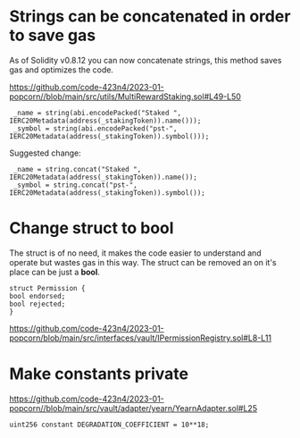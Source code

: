 # Strings can be concatenated in order to save gas

As of  Solidity v0.8.12 you can now concatenate strings, this method saves gas and optimizes the code.

https://github.com/code-423n4/2023-01-popcorn//blob/main/src/utils/MultiRewardStaking.sol#L49-L50
   
     _name = string(abi.encodePacked("Staked ", IERC20Metadata(address(_stakingToken)).name()));
     _symbol = string(abi.encodePacked("pst-", IERC20Metadata(address(_stakingToken)).symbol()));

Suggested change:

     _name = string.concat("Staked ", IERC20Metadata(address(_stakingToken)).name());
     _symbol = string.concat("pst-", IERC20Metadata(address(_stakingToken)).symbol());


# Change struct to bool
The struct is of no need, it makes the code easier to understand and operate but wastes gas in this way. The struct can be removed an on it's place can be just a **bool**.

    struct Permission {
    bool endorsed;
    bool rejected;
    }

https://github.com/code-423n4/2023-01-popcorn/blob/main/src/interfaces/vault/IPermissionRegistry.sol#L8-L11


# Make constants private 

https://github.com/code-423n4/2023-01-popcorn//blob/main/src/vault/adapter/yearn/YearnAdapter.sol#L25

    uint256 constant DEGRADATION_COEFFICIENT = 10**18;

